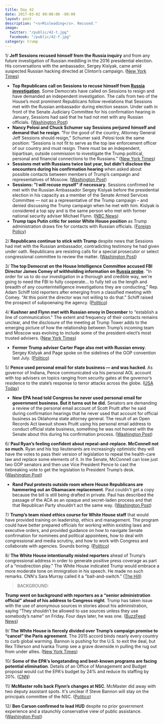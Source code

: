 ```yaml
---
title: Day 42
date: 2017-03-02 00:00:00 -08:00
layout: post
description: "<s>Misleading</s>. Recused."
image:
  twitter: "/public/42-t.jpg"
  facebook: "/public/42-f.jpg"
category: trump
---
```


1/ **Jeff Sessions recused himself from the Russia inquiry**  and from any future investigation of Russian meddling in the 2016 presidential election. His conversations with the ambassador, Sergey Kislyak, came amid suspected Russian hacking directed at Clinton’s campaign. ([New York Times](https://www.nytimes.com/2017/03/02/us/politics/jeff-sessions-russia-trump-investigation-democrats.html))

* **Top Republicans call on Sessions to recuse himself from <a href="{{ site.baseurl }}/trump-russia-investigation/">Russia investigation</a>**. Some Democrats have called on Sessions to resign and have demanded an independent investigation. The calls from two of the House’s most prominent Republicans follow revelations that Sessions met with the Russian ambassador during election season. Under oath in front of the Senate Judiciary Committee for his confirmation hearing in January, Sessions had said that he had not met with any Russian officials. ([Washington Post](https://www.washingtonpost.com/powerpost/top-gop-lawmaker-calls-on-sessions-to-recuse-himself-from-russia-investigation/2017/03/02/148c07ac-ff46-11e6-8ebe-6e0dbe4f2bca_story.html))
* **Nancy Pelosi and Chuck Schumer say Sessions perjured himself and demand that he resign**. “For the good of the country, Attorney General Jeff Sessions should resign,” Schumer said. Pelosi took the same position: “Sessions is not fit to serve as the top law enforcement officer of our country and must resign. There must be an independent, bipartisan, outside commission to investigate the Trump political, personal and financial connections to the Russians.” ([New York Times](https://www.nytimes.com/2017/03/02/us/politics/jeff-sessions-russia-trump-investigation-democrats.html))
* **Sessions met with Russians twice last year, but didn't disclose the encounters during his confirmation hearing** when asked about possible contacts between members of Trump’s campaign and representatives of Moscow. ([Washington Post](https://www.washingtonpost.com/world/national-security/sessions-spoke-twice-with-russian-ambassador-during-trumps-presidential-campaign-justice-officials-say/2017/03/01/77205eda-feac-11e6-99b4-9e613afeb09f_story.html))
* **Sessions: "I will recuse myself" if necessary**. Sessions confirmed he met with the Russian Ambassador Sergey Kislyak before the presidential election in his capacity as a member of the Senate Armed Services Committee — not as a representative of the Trump campaign – and denied discussing the Trump campaign when he met with him. Kislyak is considered a top spy and is the same person who met with former national security adviser Michael Flynn. ([NBC News](http://www.nbcnews.com/news/us-news/attorney-general-jeff-sessions-i-will-recuse-myself-if-necessary-n728046))
* **Trump taps Putin critic for senior White House position** as Trump administration draws fire for contacts with Russian officials. ([Foreign Policy](https://foreignpolicy.com/2017/03/02/trump-taps-putin-critic-for-senior-white-house-position/))

2/ **Republicans continue to stick with Trump** despite news that Sessions had met with the Russian ambassador, contradicting testimony he had given under oath. Republicans are resisting calls for a special prosecutor or select congressional committee to review the matter. ([Washington Post](https://www.nytimes.com/2017/03/02/us/politics/pelosi-schumer-ryan-sessions.html))

3/ **The top Democrat on the House Intelligence Committee accused FBI Director James Comey of withholding information on <a href="{{ site.baseurl }}/trump-russia-investigation/">Russia probe</a>**. "In order for us to do our investigation in a thorough and credible way, we're going to need the FBI to fully cooperate... to fully tell us the length and breadth of any counterintelligence investigations they are conducting," Rep. Adam Schiff told reporters after emerging from a classified meeting with Comey. "At this point the director was not willing to do that." Schiff raised the prospect of subpoenaing the agency. ([Politico](http://www.politico.com/story/2017/03/schiff-doj-235615))

4/ **Kushner and Flynn met with Russian envoy in December** to “establish a line of communication." The extent and frequency of their contacts remains unclear, and the disclosure of the meeting at Trump Tower adds to the emerging picture of how the relationship between Trump’s incoming team and Moscow was evolving to include some of the president-elect’s most trusted advisers. ([New York Times](https://www.nytimes.com/2017/03/02/us/politics/kushner-flynn-sessions-russia.html))

* **Former Trump adviser Carter Page also met with Russian envoy**. Sergey Kislyak and Page spoke on the sidelines of the GOP convention last July. ([Politico](http://www.politico.com/story/2017/03/carter-page-russian-ambassador-meeting-235626))

5/ **Pence used personal email for state business — and was hacked**. As governor of Indiana, Pence communicated via his personal AOL account with top advisers on topics ranging from security gates at the governor’s residence to the state’s response to terror attacks across the globe. ([USA Today](http://www.usatoday.com/story/news/politics/2017/03/02/mike-pence-private-email/98637782/))

* **New EPA head told Congress he never used personal email for government business. But it turns out he did.** Senators are demanding a review of the personal email account of Scott Pruitt after he said during confirmation hearings that he never used that account for official business as Oklahoma state attorney general. The result of an Open Records Act lawsuit shows Pruitt using his personal email address to conduct official state business, something he was not honest with the Senate about this during his confirmation process. ([Washington Post](https://www.washingtonpost.com/news/energy-environment/wp/2017/03/02/new-epa-head-told-congress-he-never-used-personal-email-for-government-business-but-it-turns-out-he-did/))

6/ **Paul Ryan’s feeling confident about repeal-and-replace. McConnell not so much**. Ryan and his top lieutenants are increasingly optimistic they will have the votes to pass their version of legislation to repeal the health-care law and replace some elements of it. In the Senate, McConnell can lose just two GOP senators and then use Vice President Pence to cast the tiebreaking vote to get the legislation to President Trump’s desk. ([Washington Post](https://www.washingtonpost.com/powerpost/paul-ryans-feeling-confident-about-repeal-and-replace-mcconnell-not-so-much/2017/03/02/d931b26a-ff59-11e6-8ebe-6e0dbe4f2bca_story.html))

* **Rand Paul protests outside room where House Republicans are hammering out an Obamacare replacement**. Paul couldn't get a copy because the bill is still being drafted in private. Paul has described the passage of the ACA as an opaque and secret-laden process and that that Republican Party shouldn’t act the same way. ([Washington Post](https://www.washingtonpost.com/news/powerpost/wp/2017/03/02/rand-paul-protests-outside-room-where-republicans-are-hammering-out-obamacare-replacement/))

7/ **Trump’s team nixed ethics course for White House staff** that would have provided training on leadership, ethics and management. The program could have better prepared officials for working within existing laws and executive orders, and provided guidance on how to navigate Senate confirmation for nominees and political appointees, how to deal with congressional and media scrutiny, and how to work with Congress and collaborate with agencies. Sounds boring. ([Politico](http://www.politico.com/story/2017/03/trump-ethics-white-house-235586))

8/ **The White House intentionally misled reporters** ahead of Trump‘s congressional address in order to generate positive press coverage as part of a “misdirection play.” The White House indicated Trump would embrace a more moderate tone on immigration in his speech. He made no such remarks. CNN's Sara Murray called it a "bait-and-switch." ([The Hill](http://thehill.com/blogs/blog-briefing-room/news/321921-cnn-white-house-misled-reporters-on-trump-immigration))

> BACKGROUND:
> 
**Trump went on background with reporters as a “senior administration official" ahead of his address to Congress night**. Trump has taken issue with the use of anonymous sources in stories about his administration, saying “They shouldn’t be allowed to use sources unless they use somebody’s name" on Friday. Four days later, he was one. ([BuzzFeed News](https://www.buzzfeed.com/stevenperlberg/trump-gets-anonymity-after-dissing-anonymous-sources))
>

9/ **The White House is fiercely divided over Trump’s campaign promise to “cancel” the Paris agreement**. The 2015 accord  binds nearly every country to curb global warming. Bannon is pushing for the U.S. to exit the deal, but Rex Tillerson and Ivanka Trump see a grave downside in pulling the rug out from under allies. ([New York Times](https://www.nytimes.com/2017/03/02/us/politics/climate-change-trump.html))

10/ **Some of the EPA's longstanding and best-known programs are facing potential elimination**. Details of an Office of Management and Budget proposal would cut the EPA's budget by 24% and reduce its staffing by 20%. ([CNN](http://www.cnn.com/2017/03/02/politics/epa-programs-donald-trump-budget/index.html))

11/ **McMaster rolls back Flynn’s changes at NSC**. McMaster did away with two deputy assistant spots. It's unclear if Steve Bannon will stay on the principals committee of the NSC. ([Politico](http://www.politico.com/story/2017/03/mcmaster-national-security-council-staff-changes-235579))

12/ **Ben Carson confirmed to lead HUD** despite no prior government experience and a staunchly conservative view of public assistance. ([Washington Post](https://www.washingtonpost.com/politics/ben-carson-outsider-with-no-government-experience-confirmed-to-lead-hud/2017/03/02/326e5e8e-e8d3-11e6-80c2-30e57e57e05d_story.html))